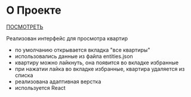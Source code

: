 # О Проекте 
[ПОСМОТРЕТЬ](https://smaginalexander.github.io/creative-middle/)

Реализован интерфейс для просмотра квартир

- по умолчанию открывается вкладка "все квартиры"
- использовались данные из файла entities.json
- квартиру можно лайкнуть, она появится во вкладке избранные
- при нажатии лайка во вкладке избранные, квартира удаляется из списка
- реализована адаптивная верстка
- используется React
